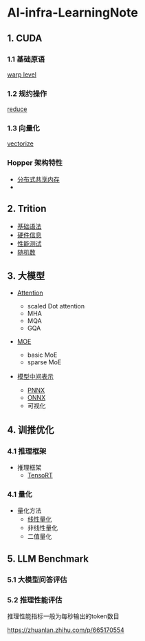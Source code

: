# AI-infra-LearningNote

## 1. CUDA

### 1.1 基础原语

[warp level](./cuda/primitives/warp/README.md)


### 1.2 规约操作

[reduce](./cuda/reduce/README.md)


### 1.3 向量化

[vectorize](./cuda/vectorize/)

### Hopper 架构特性

- [分布式共享内存](./cuda/hopper/DistributedSM/README.md)
- 

## 2. Trition

- [基础语法](./Triton/basic/README.md)
- [硬件信息](./Triton/hardware/README.md)
- [性能测试]()
- [随机数](./Triton/random/README.md)

## 3. 大模型

- [Attention](./LLMArch/Attention/README.md)
    - scaled Dot attention
    - MHA
    - MQA
    - GQA
- [MOE](./LLMArch/MoE/README.md)
    - basic MoE
    - sparse MoE

- [模型中间表示](./IR/README.md)
    - [PNNX](./IR/PNNX/README.md)
    - [ONNX](./IR/ONNX/README.md)
    - 可视化

## 4. 训推优化

### 4.1 推理框架

- 推理框架
    - [TensoRT](./interferce/TensorRT/README.md)
    
### 4.1 量化
- 量化方法 
    - [线性量化](./quant/linearQuant/README.md)
    - 非线性量化
    - 二值量化


## 5. LLM Benchmark

### 5.1 大模型问答评估

### 5.2 推理性能评估

推理性能指标一般为每秒输出的token数目

https://zhuanlan.zhihu.com/p/665170554
